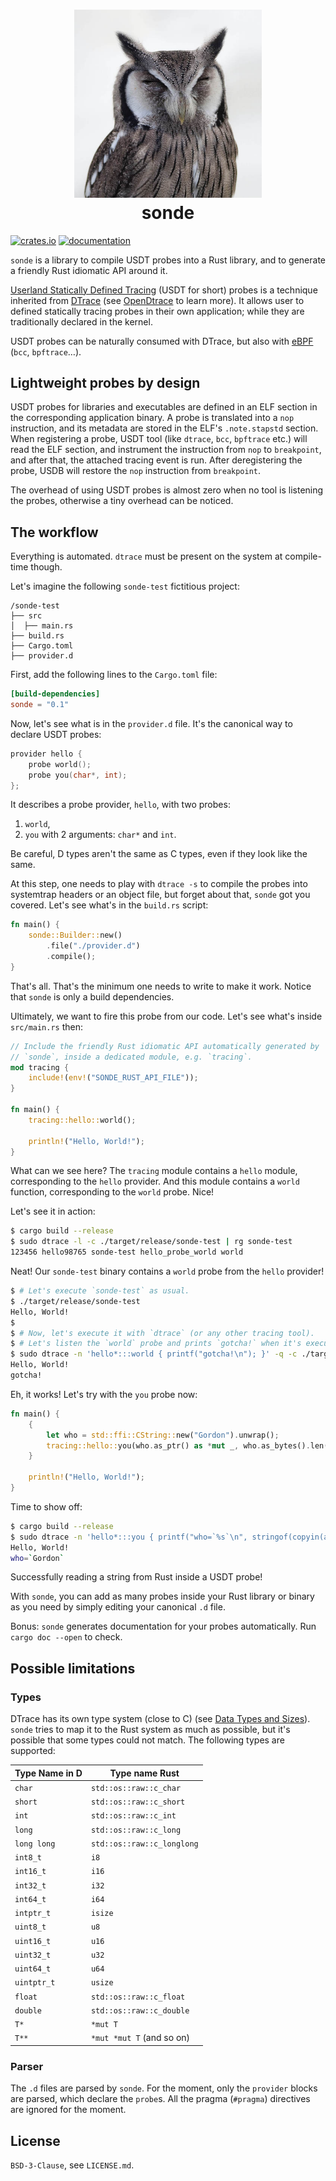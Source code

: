 <h1 align="center">
  <img src="./image/logo.jpg" width="300px" /><br />
  sonde
</h1>

[![crates.io](https://img.shields.io/crates/v/sonde)](https://crates.io/crates/sonde)
[![documentation](https://img.shields.io/badge/doc-sonde-green)](https://docs.rs/sonde)

`sonde` is a library to compile USDT probes into a Rust library, and
to generate a friendly Rust idiomatic API around it.

[Userland Statically Defined Tracing][usdt] (USDT for short) probes is
a technique inherited from [DTrace] (see [OpenDtrace] to learn
more). It allows user to defined statically tracing probes in their
own application; while they are traditionally declared in the kernel.

USDT probes can be naturally consumed with DTrace, but also with
[eBPF] (`bcc`, `bpftrace`…).

## Lightweight probes by design

USDT probes for libraries and executables are defined in an ELF
section in the corresponding application binary. A probe is translated
into a `nop` instruction, and its metadata are stored in the ELF's
`.note.stapstd` section. When registering a probe, USDT tool (like
`dtrace`, `bcc`, `bpftrace` etc.) will read the ELF section, and
instrument the instruction from `nop` to `breakpoint`, and after that,
the attached tracing event is run. After deregistering the probe, USDB
will restore the `nop` instruction from `breakpoint`.

The overhead of using USDT probes is almost zero when no tool is
listening the probes, otherwise a tiny overhead can be noticed.

## The workflow

Everything is automated. `dtrace` must be present on the system at
compile-time though.

Let's imagine the following `sonde-test` fictitious project:

```
/sonde-test
├── src
│  ├── main.rs
├── build.rs
├── Cargo.toml
├── provider.d
```

First, add the following lines to the `Cargo.toml` file:

```toml
[build-dependencies]
sonde = "0.1"
```

Now, let's see what is in the `provider.d` file. It's the canonical
way to declare USDT probes:

```d
provider hello {
    probe world(); 
    probe you(char*, int);
};
```

It describes a probe provider, `hello`, with two probes:

1. `world`,
2. `you` with 2 arguments: `char*` and `int`.

Be careful, D types aren't the same as C types, even if they look like
the same.

At this step, one needs to play with `dtrace -s` to compile the probes
into systemtrap headers or an object file, but forget about that,
`sonde` got you covered. Let's see what's in the `build.rs` script:

```rust
fn main() {
    sonde::Builder::new()
        .file("./provider.d")
        .compile();
}
```

That's all. That's the minimum one needs to write to make it
work. Notice that `sonde` is only a build dependencies.

Ultimately, we want to fire this probe from our code. Let's see what's
inside `src/main.rs` then:

```rust
// Include the friendly Rust idiomatic API automatically generated by
// `sonde`, inside a dedicated module, e.g. `tracing`.
mod tracing {
    include!(env!("SONDE_RUST_API_FILE"));
}

fn main() {
    tracing::hello::world();

    println!("Hello, World!");
}
```

What can we see here? The `tracing` module contains a `hello` module,
corresponding to the `hello` provider. And this module contains a
`world` function, corresponding to the `world` probe. Nice!

Let's see it in action:

```sh
$ cargo build --release
$ sudo dtrace -l -c ./target/release/sonde-test | rg sonde-test
123456 hello98765 sonde-test hello_probe_world world
```

Neat! Our `sonde-test` binary contains a `world` probe from the
`hello` provider!

```sh
$ # Let's execute `sonde-test` as usual.
$ ./target/release/sonde-test
Hello, World!
$
$ # Now, let's execute it with `dtrace` (or any other tracing tool).
$ # Let's listen the `world` probe and prints `gotcha!` when it's executed.
$ sudo dtrace -n 'hello*:::world { printf("gotcha!\n"); }' -q -c ./target/release/sonde-test
Hello, World!
gotcha!
```

Eh, it works! Let's try with the `you` probe now:

```rust
fn main() {
    {
        let who = std::ffi::CString::new("Gordon").unwrap();
        tracing::hello::you(who.as_ptr() as *mut _, who.as_bytes().len() as _);
    }

    println!("Hello, World!");
}
```

Time to show off:

```sh
$ cargo build --release
$ sudo dtrace -n 'hello*:::you { printf("who=`%s`\n", stringof(copyin(arg0, arg1))); }' -q -c ./target/release/sonde-test
Hello, World!
who=`Gordon`
```

Successfully reading a string from Rust inside a USDT probe!

With `sonde`, you can add as many probes inside your Rust library or
binary as you need by simply editing your canonical `.d` file.

Bonus: `sonde` generates documentation for your probes
automatically. Run `cargo doc --open` to check.

## Possible limitations

### Types

DTrace has its own type system (close to C) (see [Data Types and
Sizes][data-types]). `sonde` tries to map it to the Rust system as
much as possible, but it's possible that some types could not
match. The following types are supported:

| Type Name in D | Type name Rust |
|-|-|
| `char` | `std::os::raw::c_char` |
| `short` | `std::os::raw::c_short` |
| `int` | `std::os::raw::c_int` |
| `long` | `std::os::raw::c_long` |
| `long long` | `std::os::raw::c_longlong` |
| `int8_t` | `i8` |
| `int16_t` | `i16` |
| `int32_t` | `i32` |
| `int64_t` | `i64` |
| `intptr_t` | `isize` |
| `uint8_t` | `u8` |
| `uint16_t` | `u16` |
| `uint32_t` | `u32` |
| `uint64_t` | `u64` |
| `uintptr_t` | `usize` |
| `float` | `std::os::raw::c_float` |
| `double` | `std::os::raw::c_double` |
| `T*` | `*mut T` |
| `T**` | `*mut *mut T` (and so on) |

### Parser

The `.d` files are parsed by `sonde`. For the moment, only the
`provider` blocks are parsed, which declare the `probe`s. All the
pragma (`#pragma`) directives are ignored for the moment.

## License

`BSD-3-Clause`, see `LICENSE.md`.


[usdt]: https://illumos.org/books/dtrace/chp-usdt.html
[DTrace]: https://en.wikipedia.org/wiki/DTrace
[OpenDtrace]: https://github.com/opendtrace/opendtrace
[eBPF]: http://www.brendangregg.com/blog/2019-01-01/learn-ebpf-tracing.html
[data-types]: https://illumos.org/books/dtrace/chp-typeopexpr.html#chp-typeopexpr-2
[`std::os::raw`]: https://doc.rust-lang.org/std/os/raw/index.html
